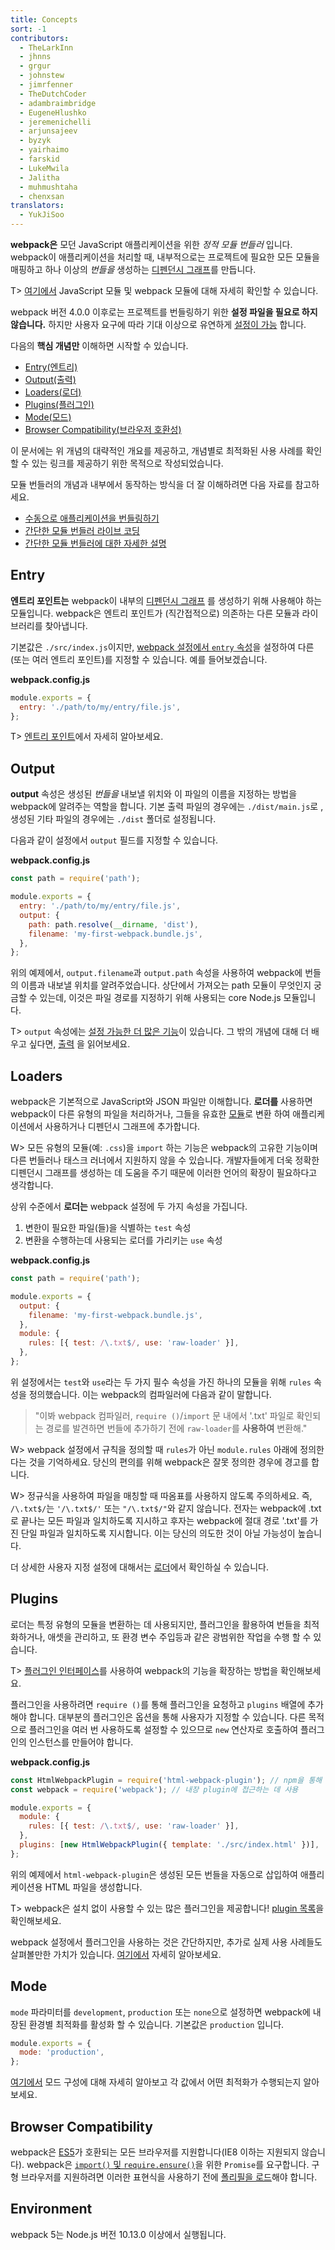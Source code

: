 ```yaml
---
title: Concepts
sort: -1
contributors:
  - TheLarkInn
  - jhnns
  - grgur
  - johnstew
  - jimrfenner
  - TheDutchCoder
  - adambraimbridge
  - EugeneHlushko
  - jeremenichelli
  - arjunsajeev
  - byzyk
  - yairhaimo
  - farskid
  - LukeMwila
  - Jalitha
  - muhmushtaha
  - chenxsan
translators:
  - YukJiSoo
---
```


**webpack은** 모던 JavaScript 애플리케이션을 위한 _정적 모듈 번들러_ 입니다. webpack이 애플리케이션을 처리할 때, 내부적으로는 프로젝트에 필요한 모든 모듈을 매핑하고 하나 이상의 _번들을_ 생성하는 [디펜던시 그래프](/concepts/dependency-graph/)를 만듭니다.

T> [여기에서](/concepts/modules) JavaScript 모듈 및 webpack 모듈에 대해 자세히 확인할 수 있습니다.

webpack 버전 4.0.0 이후로는 프로젝트를 번들링하기 위한 **설정 파일을 필요로 하지 않습니다.** 하지만 사용자 요구에 따라 기대 이상으로 유연하게 [설정이 가능](/configuration) 합니다.

다음의 **핵심 개념만** 이해하면 시작할 수 있습니다.

- [Entry(엔트리)](#entry)
- [Output(출력)](#output)
- [Loaders(로더)](#loaders)
- [Plugins(플러그인)](#plugins)
- [Mode(모드)](#mode)
- [Browser Compatibility(브라우저 호환성)](#browser-compatibility)

이 문서에는 위 개념의 대략적인 개요를 제공하고, 개념별로 최적화된 사용 사례를 확인할 수 있는 링크를 제공하기 위한 목적으로 작성되었습니다.

모듈 번들러의 개념과 내부에서 동작하는 방식을 더 잘 이해하려면 다음 자료를 참고하세요.

- [수동으로 애플리케이션을 번들링하기](https://www.youtube.com/watch?v=UNMkLHzofQI)
- [간단한 모듈 번들러 라이브 코딩](https://www.youtube.com/watch?v=Gc9-7PBqOC8)
- [간단한 모듈 번들러에 대한 자세한 설명](https://github.com/ronami/minipack)

## Entry

**엔트리 포인트는** webpack이 내부의 [디펜던시 그래프](/concepts/dependency-graph/) 를 생성하기 위해 사용해야 하는 모듈입니다. webpack은 엔트리 포인트가 (직간접적으로) 의존하는 다른 모듈과 라이브러리를 찾아냅니다.

기본값은 `./src/index.js`이지만, [webpack 설정에서 `entry` 속성](/configuration/entry-context/#entry)을 설정하여 다른 (또는 여러 엔트리 포인트)를 지정할 수 있습니다. 예를 들어보겠습니다.

**webpack.config.js**

```js
module.exports = {
  entry: './path/to/my/entry/file.js',
};
```

T> [엔트리 포인트](/concepts/entry-points)에서 자세히 알아보세요.

## Output

**output** 속성은 생성된 _번들을_ 내보낼 위치와 이 파일의 이름을 지정하는 방법을 webpack에 알려주는 역할을 합니다. 기본 출력 파일의 경우에는 `./dist/main.js`로 , 생성된 기타 파일의 경우에는 `./dist` 폴더로 설정됩니다.

다음과 같이 설정에서 `output` 필드를 지정할 수 있습니다.

**webpack.config.js**

```javascript
const path = require('path');

module.exports = {
  entry: './path/to/my/entry/file.js',
  output: {
    path: path.resolve(__dirname, 'dist'),
    filename: 'my-first-webpack.bundle.js',
  },
};
```

위의 예제에서, `output.filename`과 `output.path` 속성을 사용하여 webpack에 번들의 이름과 내보낼 위치를 알려주었습니다. 상단에서 가져오는 path 모듈이 무엇인지 궁금할 수 있는데, 이것은 파일 경로를 지정하기 위해 사용되는 core Node.js 모듈입니다.

T> `output` 속성에는 [설정 가능한 더 많은 기능](/configuration/output)이 있습니다. 그 밖의 개념에 대해 더 배우고 싶다면, [출력](/concepts/output) 을 읽어보세요.

## Loaders

webpack은 기본적으로 JavaScript와 JSON 파일만 이해합니다. **로더를** 사용하면 webpack이 다른 유형의 파일을 처리하거나, 그들을 유효한 [모듈](/concepts/modules)로 변환 하여 애플리케이션에서 사용하거나 디펜던시 그래프에 추가합니다.

W> 모든 유형의 모듈(예: `.css`)을 `import` 하는 기능은 webpack의 고유한 기능이며 다른 번들러나 태스크 러너에서 지원하지 않을 수 있습니다. 개발자들에게 더욱 정확한 디펜던시 그래프를 생성하는 데 도움을 주기 때문에 이러한 언어의 확장이 필요하다고 생각합니다.

상위 수준에서 **로더는** webpack 설정에 두 가지 속성을 가집니다.

1. 변한이 필요한 파일(들)을 식별하는 `test` 속성
2. 변환을 수행하는데 사용되는 로더를 가리키는 `use` 속성

**webpack.config.js**

```javascript
const path = require('path');

module.exports = {
  output: {
    filename: 'my-first-webpack.bundle.js',
  },
  module: {
    rules: [{ test: /\.txt$/, use: 'raw-loader' }],
  },
};
```

위 설정에서는 `test`와 `use`라는 두 가지 필수 속성을 가진 하나의 모듈을 위해 `rules` 속성을 정의했습니다. 이는 webpack의 컴파일러에 다음과 같이 말합니다.

> "이봐 webpack 컴파일러, `require ()`/`import` 문 내에서 '.txt' 파일로 확인되는 경로를 발견하면 번들에 추가하기 전에 `raw-loader`를 **사용하여** 변환해."

W> webpack 설정에서 규칙을 정의할 때 `rules`가 아닌 `module.rules` 아래에 정의한다는 것을 기억하세요. 당신의 편의를 위해 webpack은 잘못 정의한 경우에 경고를 합니다.

W> 정규식을 사용하여 파일을 매칭할 때 따옴표를 사용하지 않도록 주의하세요. 즉, `/\.txt$/`는 `'/\.txt$/'` 또는 `"/\.txt$/"`와 같지 않습니다. 전자는 webpack에 .txt로 끝나는 모든 파일과 일치하도록 지시하고 후자는 webpack에 절대 경로 '.txt'를 가진 단일 파일과 일치하도록 지시합니다. 이는 당신의 의도한 것이 아닐 가능성이 높습니다.

더 상세한 사용자 지정 설정에 대해서는 [로더](/concepts/loaders)에서 확인하실 수 있습니다.

## Plugins

로더는 특정 유형의 모듈을 변환하는 데 사용되지만, 플러그인을 활용하여 번들을 최적화하거나, 애셋을 관리하고, 또 환경 변수 주입등과 같은 광범위한 작업을 수행 할 수 있습니다.

T> [플러그인 인터페이스](/api/plugins)를 사용하여 webpack의 기능을 확장하는 방법을 확인해보세요.

플러그인을 사용하려면 `require ()`를 통해 플러그인을 요청하고 `plugins` 배열에 추가해야 합니다. 대부분의 플러그인은 옵션을 통해 사용자가 지정할 수 있습니다. 다른 목적으로 플러그인을 여러 번 사용하도록 설정할 수 있으므로 `new` 연산자로 호출하여 플러그인의 인스턴스를 만들어야 합니다.

**webpack.config.js**

```javascript
const HtmlWebpackPlugin = require('html-webpack-plugin'); // npm을 통해 설치
const webpack = require('webpack'); // 내장 plugin에 접근하는 데 사용

module.exports = {
  module: {
    rules: [{ test: /\.txt$/, use: 'raw-loader' }],
  },
  plugins: [new HtmlWebpackPlugin({ template: './src/index.html' })],
};
```

위의 예제에서 `html-webpack-plugin`은 생성된 모든 번들을 자동으로 삽입하여 애플리케이션용 HTML 파일을 생성합니다.

T> webpack은 설치 없이 사용할 수 있는 많은 플러그인을 제공합니다! [plugin 목록](/plugins)을 확인해보세요.

webpack 설정에서 플러그인을 사용하는 것은 간단하지만, 추가로 실제 사용 사례들도 살펴볼만한 가치가 있습니다. [여기에서](/concepts/plugins) 자세히 알아보세요.

## Mode

`mode` 파라미터를 `development`, `production` 또는 `none`으로 설정하면 webpack에 내장된 환경별 최적화를 활성화 할 수 있습니다. 기본값은 `production` 입니다.

```javascript
module.exports = {
  mode: 'production',
};
```

[여기에서](/configuration/mode) 모드 구성에 대해 자세히 알아보고 각 값에서 어떤 최적화가 수행되는지 알아보세요.

## Browser Compatibility

webpack은 [ES5](https://kangax.github.io/compat-table/es5/)가 호환되는 모든 브라우저를 지원합니다(IE8 이하는 지원되지 않습니다). webpack은 [`import()` 및 `require.ensure()`](/guides/code-splitting/#dynamic-imports)을 위한 `Promise`를 요구합니다. 구형 브라우저를 지원하려면 이러한 표현식을 사용하기 전에 [폴리필을 로드](/guides/shimming/)해야 합니다.

## Environment

webpack 5는 Node.js 버전 10.13.0 이상에서 실행됩니다.
